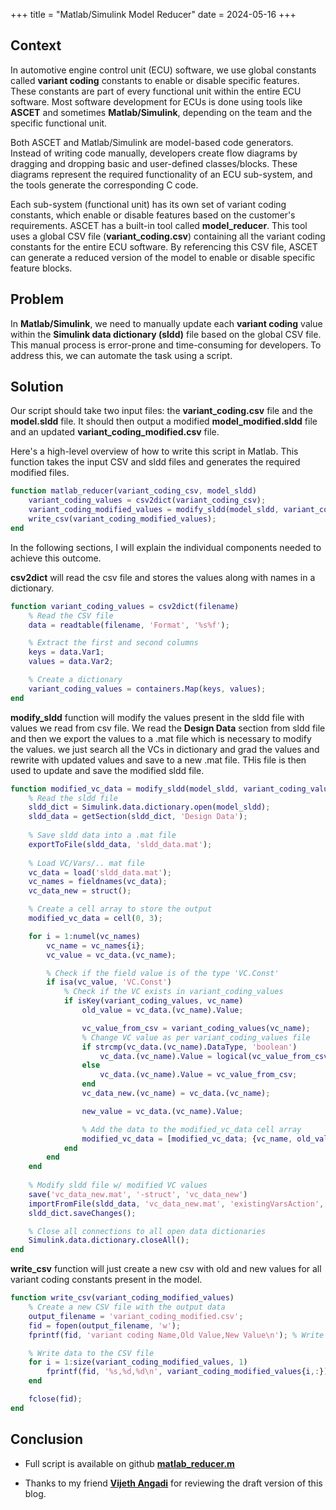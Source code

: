 +++
title = "Matlab/Simulink Model Reducer"
date = 2024-05-16
+++


## Context

In automotive engine control unit (ECU) software, we use global constants called **variant coding** constants to enable or disable specific features. These constants are part of every functional unit within the entire ECU software. Most software development for ECUs is done using tools like **ASCET** and sometimes **Matlab/Simulink**, depending on the team and the specific functional unit.

Both ASCET and Matlab/Simulink are model-based code generators. Instead of writing code manually, developers create flow diagrams by dragging and dropping basic and user-defined classes/blocks. These diagrams represent the required functionality of an ECU sub-system, and the tools generate the corresponding C code.

Each sub-system (functional unit) has its own set of variant coding constants, which enable or disable features based on the customer's requirements. ASCET has a built-in tool called **model_reducer**. This tool uses a global CSV file (**variant_coding.csv**) containing all the variant coding constants for the entire ECU software. By referencing this CSV file, ASCET can generate a reduced version of the model to enable or disable specific feature blocks.

## Problem

In **Matlab/Simulink**, we need to manually update each **variant coding** value within the **Simulink data dictionary (sldd)** file based on the global CSV file. This manual process is error-prone and time-consuming for developers. To address this, we can automate the task using a script.


## Solution

Our script should take two input files: the **variant_coding.csv** file and the **model.sldd** file. It should then output a modified **model_modified.sldd** file and an updated **variant_coding_modified.csv** file.

Here's a high-level overview of how to write this script in Matlab.
This function takes the input CSV and sldd files and generates the required modified files.

```matlab
function matlab_reducer(variant_coding_csv, model_sldd)
    variant_coding_values = csv2dict(variant_coding_csv);
    variant_coding_modified_values = modify_sldd(model_sldd, variant_coding_values);
    write_csv(variant_coding_modified_values);
end
```

In the following sections, I will explain the individual components needed to achieve this outcome.

**csv2dict** will read the csv file and stores the values along with names in a dictionary.

```matlab
function variant_coding_values = csv2dict(filename)
    % Read the CSV file
    data = readtable(filename, 'Format', '%s%f');

    % Extract the first and second columns
    keys = data.Var1;
    values = data.Var2;

    % Create a dictionary
    variant_coding_values = containers.Map(keys, values);
end
```

**modify_sldd** function will modify the values present in the sldd file with values we read from csv file.
We read the **Design Data** section from sldd file and then we export the values to a .mat file which is 
necessary to modify the values. we just search all the VCs in dictionary and grad the values and rewrite with updated values and save to a
new .mat file. THis file is then used to update and save the modified sldd file.

```matlab
function modified_vc_data = modify_sldd(model_sldd, variant_coding_values)
    % Read the sldd file
    sldd_dict = Simulink.data.dictionary.open(model_sldd);
    sldd_data = getSection(sldd_dict, 'Design Data');
    
    % Save sldd data into a .mat file
    exportToFile(sldd_data, 'sldd_data.mat');
    
    % Load VC/Vars/.. mat file
    vc_data = load('sldd_data.mat');
    vc_names = fieldnames(vc_data);
    vc_data_new = struct();

    % Create a cell array to store the output
    modified_vc_data = cell(0, 3);

    for i = 1:numel(vc_names)
        vc_name = vc_names{i};
        vc_value = vc_data.(vc_name);

        % Check if the field value is of the type 'VC.Const'
        if isa(vc_value, 'VC.Const')
            % Check if the VC exists in variant_coding_values
            if isKey(variant_coding_values, vc_name)
                old_value = vc_data.(vc_name).Value;

                vc_value_from_csv = variant_coding_values(vc_name);
                % Change VC value as per variant_coding_values file
                if strcmp(vc_data.(vc_name).DataType, 'boolean')
                    vc_data.(vc_name).Value = logical(vc_value_from_csv);
                else
                    vc_data.(vc_name).Value = vc_value_from_csv;
                end
                vc_data_new.(vc_name) = vc_data.(vc_name);

                new_value = vc_data.(vc_name).Value;

                % Add the data to the modified_vc_data cell array
                modified_vc_data = [modified_vc_data; {vc_name, old_value, new_value}];
            end
        end
    end
    
    % Modify sldd file w/ modified VC values
    save('vc_data_new.mat', '-struct', 'vc_data_new')
    importFromFile(sldd_data, 'vc_data_new.mat', 'existingVarsAction', 'overwrite');
    sldd_dict.saveChanges();

    % Close all connections to all open data dictionaries
    Simulink.data.dictionary.closeAll();
end
```

**write_csv** function will just create a new csv with old and new values for all variant coding constants present in the model.
 
```matlab
function write_csv(variant_coding_modified_values)
    % Create a new CSV file with the output data
    output_filename = 'variant_coding_modified.csv';
    fid = fopen(output_filename, 'w');
    fprintf(fid, 'variant coding Name,Old Value,New Value\n'); % Write header

    % Write data to the CSV file
    for i = 1:size(variant_coding_modified_values, 1)
        fprintf(fid, '%s,%d,%d\n', variant_coding_modified_values{i,:});
    end

    fclose(fid);
end
```


## Conclusion

- Full script is available on github [**matlab_reducer.m**](https://github.com/Karthik-d-k/Karthik-d-k.github.io/blob/main/content/scripts/matlab_reducer.m)


- Thanks to my friend [**Vijeth Angadi**](https://github.com/Vijeth400) for reviewing the draft version of this blog.
